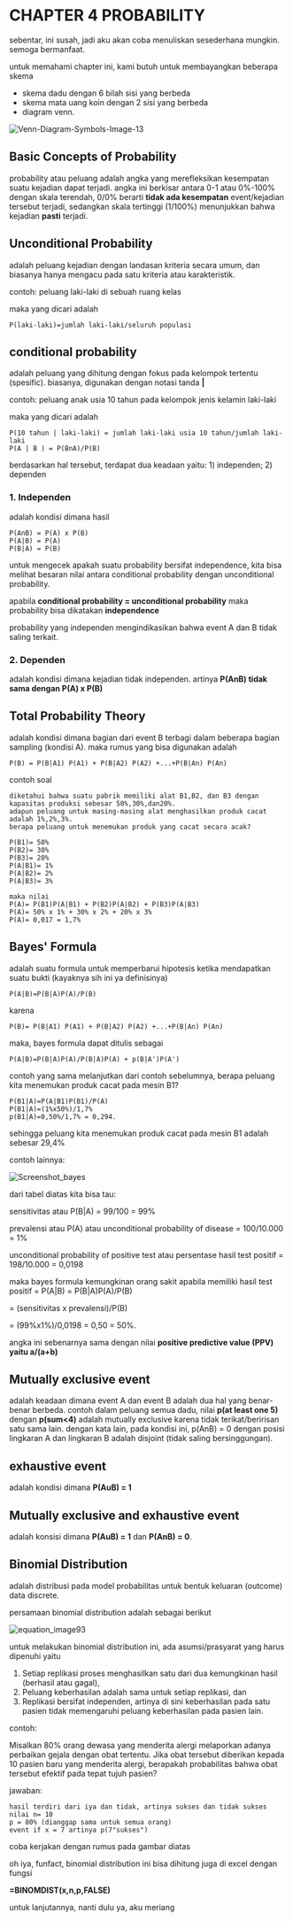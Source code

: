 # CHAPTER 4 PROBABILITY

sebentar, ini susah, jadi aku akan coba menuliskan sesederhana mungkin. semoga bermanfaat.

untuk memahami chapter ini, kami butuh untuk membayangkan beberapa skema
- skema dadu dengan 6 bilah sisi yang berbeda
- skema mata uang koin dengan 2 sisi yang berbeda
- diagram venn.
  
 ![Venn-Diagram-Symbols-Image-13](https://github.com/user-attachments/assets/202e109d-f53d-4700-a85d-ca1a0aacacb9)

## Basic Concepts of Probability
probability atau peluang adalah angka yang merefleksikan kesempatan suatu kejadian dapat terjadi. angka ini berkisar antara 0-1 atau 0%-100% dengan skala terendah, 0/0% berarti **tidak ada kesempatan** event/kejadian tersebut terjadi, sedangkan skala tertinggi (1/100%) menunjukkan bahwa kejadian **pasti** terjadi.

## Unconditional Probability
adalah peluang kejadian dengan landasan kriteria secara umum, dan biasanya hanya mengacu pada satu kriteria atau karakteristik.

contoh: peluang laki-laki di sebuah ruang kelas

maka yang dicari adalah

```
P(laki-laki)=jumlah laki-laki/seluruh populasi
```

## conditional probability
adalah peluang yang dihitung dengan fokus pada kelompok tertentu (spesific). biasanya, digunakan dengan notasi tanda **|**

contoh: peluang anak usia 10 tahun pada kelompok jenis kelamin laki-laki

maka yang dicari adalah
```
P(10 tahun | laki-laki) = jumlah laki-laki usia 10 tahun/jumlah laki-laki
P(A | B ) = P(BnA)/P(B)
```
berdasarkan hal tersebut, terdapat dua keadaan yaitu: 1) independen; 2) dependen

### 1. Independen
adalah kondisi dimana hasil
```
P(AnB) = P(A) x P(B)
P(A|B) = P(A)
P(B|A) = P(B)
```
untuk mengecek apakah suatu probability bersifat independence, kita bisa melihat besaran nilai antara conditional probability dengan unconditional probability.

apabila **conditional probability = unconditional probability** maka probability bisa dikatakan **independence**

probability yang independen mengindikasikan bahwa event A dan B tidak saling terkait.

### 2. Dependen
adalah kondisi dimana kejadian tidak independen. artinya **P(AnB) tidak sama dengan P(A) x P(B)**

## Total Probability Theory
adalah kondisi dimana bagian dari event B terbagi dalam beberapa bagian sampling (kondisi A). maka rumus yang bisa digunakan adalah
```
P(B) = P(B|A1) P(A1) + P(B|A2) P(A2) +...+P(B|An) P(An)
```

contoh soal
```
diketahui bahwa suatu pabrik memiliki alat B1,B2, dan B3 dengan kapasitas produksi sebesar 50%,30%,dan20%.
adapun peluang untuk masing-masing alat menghasilkan produk cacat adalah 1%,2%,3%.
berapa peluang untuk menemukan produk yang cacat secara acak?

P(B1)= 50%
P(B2)= 30%
P(B3)= 20%
P(A|B1)= 1%
P(A|B2)= 2%
P(A|B3)= 3%

maka nilai
P(A)= P(B1)P(A|B1) + P(B2)P(A|B2) + P(B3)P(A|B3)
P(A)= 50% x 1% + 30% x 2% + 20% x 3%
P(A)= 0,017 = 1,7%
```
## Bayes' Formula
adalah suatu formula untuk memperbarui hipotesis ketika mendapatkan suatu bukti (kayaknya sih ini ya definisinya)

```
P(A|B)=P(B|A)P(A)/P(B)
```
karena
```
P(B)= P(B|A1) P(A1) + P(B|A2) P(A2) +...+P(B|An) P(An)
```
maka, bayes formula dapat ditulis sebagai
```
P(A|B)=P(B|A)P(A)/P(B|A)P(A) + p(B|A')P(A')
```
contoh yang sama melanjutkan dari contoh sebelumnya, berapa peluang kita menemukan produk cacat pada mesin B1?
```
P(B1|A)=P(A|B1)P(B1)/P(A)
P(B1|A)=(1%x50%)/1,7%
p(B1|A)=0,50%/1,7% = 0,294.
```
sehingga peluang kita menemukan produk cacat pada mesin B1 adalah sebesar 29,4%

contoh lainnya:

![Screenshot_bayes](https://github.com/user-attachments/assets/fda6a3bf-253f-4b36-9e76-b901d4e0cad5)

dari tabel diatas kita bisa tau:

sensitivitas atau P(B|A) = 99/100 = 99%

prevalensi atau P(A) atau unconditional probability of disease = 100/10.000 = 1%

unconditional probability of positive test atau persentase hasil test positif = 198/10.000 = 0,0198

maka bayes formula kemungkinan orang sakit apabila memiliki hasil test positif  = P(A|B) = P(B|A)P(A)/P(B)

= (sensitivitas x prevalensi)/P(B)

= (99%x1%)/0,0198 = 0,50 = 50%. 

angka ini sebenarnya sama dengan nilai **positive predictive value (PPV) yaitu a/(a+b)**

## Mutually exclusive event
adalah keadaan dimana event A dan event B adalah dua hal yang benar-benar berbeda. contoh dalam peluang semua dadu, nilai **p(at least one 5)** dengan **p(sum<4)** adalah mutually exclusive karena tidak terikat/beririsan satu sama lain. dengan kata lain, pada kondisi ini, p(AnB) = 0 dengan posisi lingkaran A dan lingkaran B adalah disjoint (tidak saling bersinggungan).

## exhaustive event
adalah kondisi dimana **P(AuB) = 1**

## Mutually exclusive and exhaustive event
adalah konsisi dimana **P(AuB) = 1** dan **P(AnB) = 0**.

## Binomial Distribution
adalah distribusi pada model probabilitas untuk bentuk keluaran (outcome) data discrete.

persamaan binomial distribution adalah sebagai berikut

![equation_image93](https://github.com/user-attachments/assets/1d660394-ee09-4b45-80ca-9123e2850703)

untuk melakukan binomial distribution ini, ada asumsi/prasyarat yang harus dipenuhi yaitu
1. Setiap replikasi proses menghasilkan satu dari dua kemungkinan hasil (berhasil atau gagal),
2. Peluang keberhasilan adalah sama untuk setiap replikasi, dan
3. Replikasi bersifat independen, artinya di sini keberhasilan pada satu pasien tidak memengaruhi peluang keberhasilan pada pasien lain.

contoh:

Misalkan 80% orang dewasa yang menderita alergi melaporkan adanya perbaikan gejala dengan obat tertentu. Jika obat tersebut diberikan kepada 10 pasien baru yang menderita alergi, berapakah probabilitas bahwa obat tersebut efektif pada tepat tujuh pasien?

jawaban:

```
hasil terdiri dari iya dan tidak, artinya sukses dan tidak sukses
nilai n= 10
p = 80% (dianggap sama untuk semua orang)
event if x = 7 artinya p(7"sukses")
```
coba kerjakan dengan rumus pada gambar diatas

oh iya, funfact, binomial distribution ini bisa dihitung juga di excel dengan fungsi

**=BINOMDIST(x,n,p,FALSE)**

untuk lanjutannya, nanti dulu ya, aku meriang
